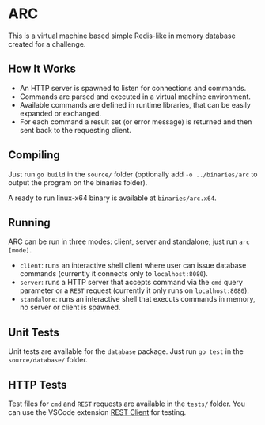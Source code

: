 # ARC

This is a virtual machine based simple Redis-like in memory database created for a challenge.

## How It Works

* An HTTP server is spawned to listen for connections and commands.
* Commands are parsed and executed in a virtual machine environment.
* Available commands are defined in runtime libraries, that can be easily expanded or exchanged.
* For each command a result set (or error message) is returned and then sent back to the requesting client.

## Compiling

Just run `go build` in the `source/` folder (optionally add `-o ../binaries/arc` to output the program on the binaries folder).

A ready to run linux-x64 binary is available at `binaries/arc.x64`.

## Running

ARC can be run in three modes: client, server and standalone; just run `arc [mode]`.

* `client`: runs an interactive shell client where user can issue database commands (currently it connects only to `localhost:8080`).
* `server`: runs a HTTP server that accepts command via the `cmd` query parameter or a `REST` request (currently it only runs on `localhost:8080`).
* `standalone`: runs an interactive shell that executs commands in memory, no server or client is spawned.

## Unit Tests

Unit tests are available for the `database` package. Just run `go test` in the `source/database/` folder.

## HTTP Tests

Test files for `cmd` and `REST` requests are available in the `tests/` folder. You can use the VSCode extension [REST Client](https://marketplace.visualstudio.com/items?itemName=humao.rest-client) for testing.


